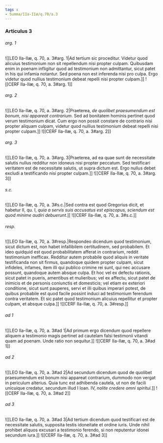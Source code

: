 ```yaml
---
tags : 
- Summa/IIa-IIæ/q.70/a.3
---
```


### Articulus 3

###### arg. 1
![[LEO IIa-IIæ, q. 70, a. 3#arg. 1|Ad tertium sic proceditur. Videtur quod alicuius testimonium non sit repellendum nisi propter culpam. Quibusdam enim in poenam infligitur quod ad testimonium non admittantur, sicut patet in his qui infamia notantur. Sed poena non est inferenda nisi pro culpa. Ergo videtur quod nullius testimonium debeat repelli nisi propter culpam.]]
![[CERF IIa-IIæ, q. 70, a. 3#arg. 1]]

###### arg. 2
![[LEO IIa-IIæ, q. 70, a. 3#arg. 2|Praeterea, *de quolibet praesumendum est bonum, nisi appareat contrarium*. Sed ad bonitatem hominis pertinet quod verum testimonium dicat. Cum ergo non possit constare de contrario nisi propter aliquam culpam, videtur quod nullius testimonium debeat repelli nisi propter culpam.]]
![[CERF IIa-IIæ, q. 70, a. 3#arg. 2]]

###### arg. 3
![[LEO IIa-IIæ, q. 70, a. 3#arg. 3|Praeterea, ad ea quae sunt de necessitate salutis nullus redditur non idoneus nisi propter peccatum. Sed testificari veritatem est de necessitate salutis, ut supra dictum est. Ergo nullus debet excludi a testificando nisi propter culpam.]]
![[CERF IIa-IIæ, q. 70, a. 3#arg. 3]]

###### s.c.
![[LEO IIa-IIæ, q. 70, a. 3#s.c.|Sed contra est quod Gregorius dicit, et habetur II, qu. I, *quia a servis suis accusatus est episcopus, sciendum est quod minime audiri debuerunt*.]]
![[CERF IIa-IIæ, q. 70, a. 3#s.c.]]

###### resp.
![[LEO IIa-IIæ, q. 70, a. 3#resp.|Respondeo dicendum quod testimonium, sicut dictum est, non habet infallibilem certitudinem, sed probabilem. Et ideo quidquid est quod probabilitatem afferat in contrarium, reddit testimonium inefficax. Redditur autem probabile quod aliquis in veritate testificanda non sit firmus, quandoque quidem propter culpam, sicut infideles, infames, item illi qui publico crimine rei sunt, qui nec accusare possunt, quandoque autem absque culpa. Et hoc vel ex defectu rationis, sicut patet in pueris, amentibus et mulieribus; vel ex affectu, sicut patet de inimicis et de personis coniunctis et domesticis; vel etiam ex exteriori conditione, sicut sunt pauperes, servi et illi quibus imperari potest, de quibus probabile est quod facile possint induci ad testimonium ferendum contra veritatem. Et sic patet quod testimonium alicuius repellitur et propter culpam, et absque culpa.]]
![[CERF IIa-IIæ, q. 70, a. 3#resp.]]

###### ad 1
![[LEO IIa-IIæ, q. 70, a. 3#ad 1|Ad primum ergo dicendum quod repellere aliquem a testimonio magis pertinet ad cautelam falsi testimonii vitandi quam ad poenam. Unde ratio non sequitur.]]
![[CERF IIa-IIæ, q. 70, a. 3#ad 1]]

###### ad 2
![[LEO IIa-IIæ, q. 70, a. 3#ad 2|Ad secundum dicendum quod de quolibet praesumendum est bonum nisi appareat contrarium, dummodo non vergat in periculum alterius. Quia tunc est adhibenda cautela, ut non de facili unicuique credatur, secundum illud I Ioan. IV, *nolite credere omni spiritui*.]]
![[CERF IIa-IIæ, q. 70, a. 3#ad 2]]

###### ad 3
![[LEO IIa-IIæ, q. 70, a. 3#ad 3|Ad tertium dicendum quod testificari est de necessitate salutis, supposita testis idoneitate et ordine iuris. Unde nihil prohibet aliquos excusari a testimonio ferendo, si non reputentur idonei secundum iura.]]
![[CERF IIa-IIæ, q. 70, a. 3#ad 3]]

